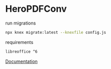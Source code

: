# HeroPDFConv

run migrations
```bash
npx knex migrate:latest --knexfile config.js
```

requirements
```bash
libreoffice ^6
```

<a href="https://documenter.getpostman.com/view/11816529/TVemAUhH">Documentation</a>